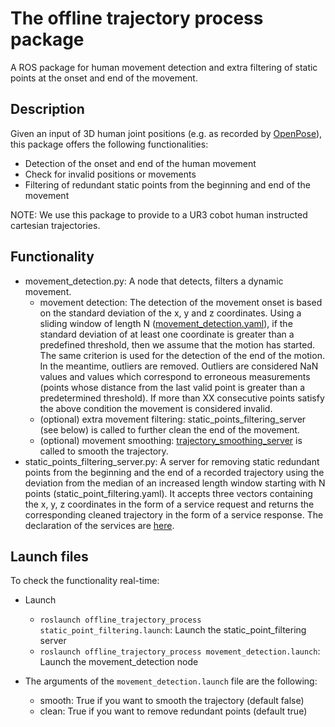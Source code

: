 # The offline trajectory process package
A ROS package for human movement detection and extra filtering of static points at the onset and end of the movement.

## Description

Given an input of 3D human joint positions (e.g. as recorded by [OpenPose](https://github.com/Roboskel-Manipulation/openpose_3D_localization)), this package offers the following functionalities:
* Detection of the onset and end of the human movement
* Check for invalid positions or movements
* Filtering of redundant static points from the beginning and end of the movement 

NOTE: We use this package to provide to a UR3 cobot human instructed cartesian trajectories. 
## Functionality
* movement_detection.py: A node that detects, filters a dynamic movement.
	* movement detection: The detection of the movement onset is based on the standard deviation of the x, y and z coordinates. Using a sliding window of length N ([movement_detection.yaml](https://github.com/ThanasisTs/trajectory_process_utils/blob/master/offline_trajectory_process/config/movement_detection.yaml)), if the standard deviation of at least one coordinate is greater than a predefined threshold, then we assume that the motion has started. The same criterion is used for the detection of the end of the motion. In the meantime, outliers are removed. Outliers are considered NaN values and values which correspond to erroneous measurements (points whose distance from the last valid point is greater than a predetermined threshold). If more than XX consecutive points satisfy the above condition the movement is considered invalid.
	* (optional) extra movement filtering: static_points_filtering_server (see below) is called to further clean the end of the movement.
	* (optional) movement smoothing: [trajectory_smoothing_server](https://github.com/thanasists/trajectory_smoothing) is called to smooth the trajectory.
* static_points_filtering_server.py: A server for removing static redundant points from the beginning and the end of a recorded trajectory using the deviation from the median of an increased length window starting with N points (static_point_filtering.yaml). It accepts three vectors containing the x, y, z coordinates in the form of a service request and returns the corresponding cleaned trajectory in the form of a service response. The declaration of the services are [here](https://github.com/ThanasisTs/trajectory_process_utils/tree/master/offline_trajectory_process/srv).

## Launch files
To check the functionality real-time:
* Launch
	* `roslaunch offline_trajectory_process static_point_filtering.launch`: Launch the static_point_filtering server
	* `roslaunch offline_trajectory_process movement_detection.launch`: Launch the movement_detection node

* The arguments of the `movement_detection.launch` file are the following:
	* smooth: True if you want to smooth the trajectory (default false)
	* clean: True if you want to remove redundant points (default true)
